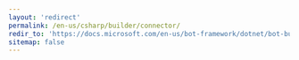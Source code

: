 ```yaml
---
layout: 'redirect'
permalink: /en-us/csharp/builder/connector/
redir_to: 'https://docs.microsoft.com/en-us/bot-framework/dotnet/bot-builder-dotnet-concepts'
sitemap: false
---
```





